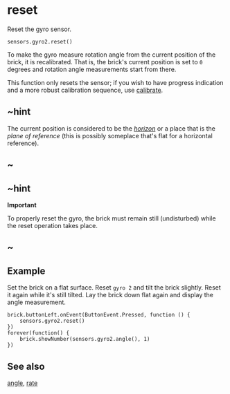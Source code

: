 # reset

Reset the gyro sensor.

```sig
sensors.gyro2.reset()
```

To make the gyro measure rotation angle from the current position of the brick, it is recalibrated. That is, the brick's current position is set to `0` degrees and rotation angle measurements start from there.

This function only resets the sensor; if you wish to have progress indication and a more robust calibration sequence, use [calibrate](/reference/gyro-sensor/calibrate).

## ~hint

The current position is considered to be the [_horizon_](https://en.wikipedia.org/wiki/Attitude_indicator) or a place that is the _plane of reference_ (this is possibly someplace that's flat for a horizontal reference).

## ~

## ~hint

**Important**

To properly reset the gyro, the brick must remain still (undisturbed) while the reset operation takes place.

## ~

## Example
Set the brick on a flat surface. Reset `gyro 2` and tilt the brick slightly. Reset it again while it's still tilted. Lay the brick down flat again and display the angle measurement.

```blocks
brick.buttonLeft.onEvent(ButtonEvent.Pressed, function () {
    sensors.gyro2.reset()
})
forever(function() {
    brick.showNumber(sensors.gyro2.angle(), 1)
})
```

## See also

[angle](/reference/sensors/gyro/angle), [rate](/reference/sensors/gyro/rate)
